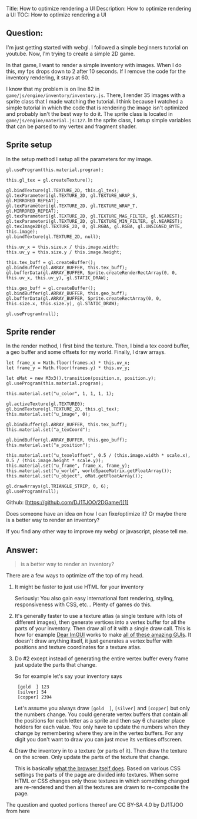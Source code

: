 Title: How to optimize rendering a UI
Description: How to optimize rendering a UI
TOC: How to optimize rendering a UI

## Question:

I'm just getting started with webgl. I followed a simple beginners tutorial on youtube. Now, I'm trying to create a simple 2D game. 

In that game, I want to render a simple inventory with images. When I do this, my fps drops down to 2 after 10 seconds. If I remove the code for the inventory rendering, it stays at 60. 

I know that my problem is on line 82 in `game/js/engine/inventory/inventory.js`. There, I render 35 images with a sprite class that I made watching the tutorial. I think because I watched a simple tutorial in which the code that is rendering the image isn't optimized and probably isn't the best way to do it. The sprite class is located in `game/js/engine/material.js:127`. In the sprite class, I setup simple variables that can be parsed to my vertex and fragment shader.

## Sprite setup ##
In the setup method I setup all the parameters for my image.
```
gl.useProgram(this.material.program);

this.gl_tex = gl.createTexture();

gl.bindTexture(gl.TEXTURE_2D, this.gl_tex);
gl.texParameteri(gl.TEXTURE_2D, gl.TEXTURE_WRAP_S, gl.MIRRORED_REPEAT);
gl.texParameteri(gl.TEXTURE_2D, gl.TEXTURE_WRAP_T, gl.MIRRORED_REPEAT);
gl.texParameteri(gl.TEXTURE_2D, gl.TEXTURE_MAG_FILTER, gl.NEAREST);
gl.texParameteri(gl.TEXTURE_2D, gl.TEXTURE_MIN_FILTER, gl.NEAREST);
gl.texImage2D(gl.TEXTURE_2D, 0, gl.RGBA, gl.RGBA, gl.UNSIGNED_BYTE, this.image);
gl.bindTexture(gl.TEXTURE_2D, null);

this.uv_x = this.size.x / this.image.width;
this.uv_y = this.size.y / this.image.height;

this.tex_buff = gl.createBuffer();
gl.bindBuffer(gl.ARRAY_BUFFER, this.tex_buff);
gl.bufferData(gl.ARRAY_BUFFER, Sprite.createRenderRectArray(0, 0, this.uv_x, this.uv_y), gl.STATIC_DRAW);

this.geo_buff = gl.createBuffer();
gl.bindBuffer(gl.ARRAY_BUFFER, this.geo_buff);
gl.bufferData(gl.ARRAY_BUFFER, Sprite.createRectArray(0, 0, this.size.x, this.size.y), gl.STATIC_DRAW);

gl.useProgram(null);
```

## Sprite render ##
In the render method, I first bind the texture. Then, I bind a tex coord buffer, a geo buffer and some offsets for my world. Finally, I draw arrays.
```
let frame_x = Math.floor(frames.x) * this.uv_x;
let frame_y = Math.floor(frames.y) * this.uv_y;

let oMat = new M3x3().transition(position.x, position.y);
gl.useProgram(this.material.program);

this.material.set("u_color", 1, 1, 1, 1);

gl.activeTexture(gl.TEXTURE0);
gl.bindTexture(gl.TEXTURE_2D, this.gl_tex);
this.material.set("u_image", 0);

gl.bindBuffer(gl.ARRAY_BUFFER, this.tex_buff);
this.material.set("a_texCoord");

gl.bindBuffer(gl.ARRAY_BUFFER, this.geo_buff);
this.material.set("a_position");

this.material.set("u_texeloffset", 0.5 / (this.image.width * scale.x), 0.5 / (this.image.height * scale.y));
this.material.set("u_frame", frame_x, frame_y);
this.material.set("u_world", worldSpaceMatrix.getFloatArray());
this.material.set("u_object", oMat.getFloatArray());

gl.drawArrays(gl.TRIANGLE_STRIP, 0, 6);
gl.useProgram(null);
```
Github: [https://github.com/DJ1TJOO/2DGame/][1]

Does someone have an idea on how I can fixe/optimize it?
Or maybe there is a better way to render an inventory?

If you find any other way to improve my webgl or javascript, please tell me.


[1]: https://github.com/DJ1TJOO/2DGame/

## Answer:

>  is a better way to render an inventory?

There are a few ways to optimize off the top of my head.

1. It might be faster to just use HTML for your inventory

   Seriously: You also gain easy international font rendering, styling,
   responsiveness with CSS, etc...  Plenty of games do this.

2. It's generally faster to use a texture atlas (a single texture with lots of different images), then generate vertices into a vertex buffer for all the parts of your inventory. Then draw all of it with a single draw call. This is how for example [Dear ImGUI](https://github.com/ocornut/imgui) works to make [all of these amazing GUIs](https://github.com/ocornut/imgui/issues/3075). It doesn't draw anything itself, it just generates a vertex buffer with positions and texture coordinates for a texture atlas.

3. Do #2 except instead of generating the entire vertex buffer every frame just update the parts that change. 

   So for example let's say your inventory says

        [gold  ] 123
        [silver] 54
        [copper] 2394

   Let's assume you always draw `[gold  ]`, `[silver]` and `[copper]` but only the numbers change. You could generate vertex buffers that contain all the positions for each letter as a sprite and then say 6 character place holders for each value. You only have to update the numbers when they change by remembering where they are in the vertex buffers. For any digit you don't want to draw you can just move its vertices offscreen.

4. Draw the inventory in to a texture (or parts of it). Then draw the texture on the screen. Only update the parts of the texture that change.

   This is basically [what the browser itself does](https://www.html5rocks.com/en/tutorials/speed/layers/). Based on various CSS settings the parts of the page are divided into textures. When some HTML or CSS changes only those textures in which something changed are re-rendered and then all the textures are drawn to re-composite the page.


<div class="so">
  <div>The question and quoted portions thereof are 
    CC BY-SA 4.0 by
    <a data-href="https://stackoverflow.com/users/12973068">DJ1TJOO</a>
    from
    <a data-href="https://stackoverflow.com/questions/62330231">here</a>
  </div>
</div>
